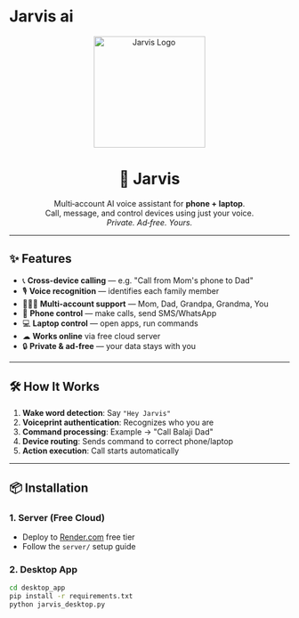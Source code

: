 # Jarvis ai
<p align="center">
  <img src="assets/jarvis-icon.png" width="200" alt="Jarvis Logo">
</p>

<h1 align="center">🤖 Jarvis</h1>

<p align="center">
  Multi‑account AI voice assistant for <strong>phone + laptop</strong>.<br>
  Call, message, and control devices using just your voice.<br>
  <em>Private. Ad‑free. Yours.</em>
</p>

---

## ✨ Features

- 📞 **Cross-device calling** — e.g. "Call from Mom's phone to Dad"
- 🎙 **Voice recognition** — identifies each family member
- 👨‍👩‍👦 **Multi-account support** — Mom, Dad, Grandpa, Grandma, You
- 📱 **Phone control** — make calls, send SMS/WhatsApp
- 💻 **Laptop control** — open apps, run commands
- ☁ **Works online** via free cloud server
- 🔒 **Private & ad-free** — your data stays with you

---

## 🛠 How It Works

1. **Wake word detection**: Say `"Hey Jarvis"`
2. **Voiceprint authentication**: Recognizes who you are
3. **Command processing**: Example → "Call Balaji Dad"
4. **Device routing**: Sends command to correct phone/laptop
5. **Action execution**: Call starts automatically

---

## 📦 Installation

### 1. Server (Free Cloud)
- Deploy to [Render.com](https://render.com) free tier
- Follow the `server/` setup guide

### 2. Desktop App
```bash
cd desktop_app
pip install -r requirements.txt
python jarvis_desktop.py
